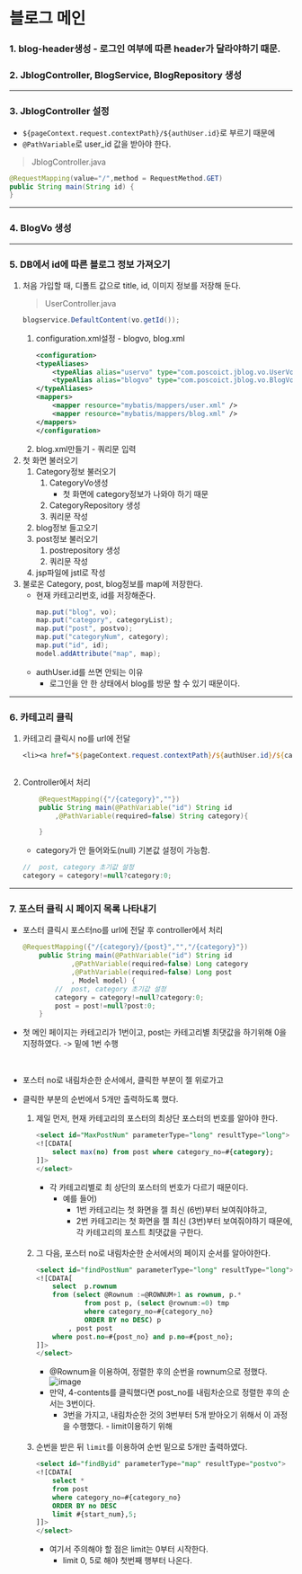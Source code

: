 # 블로그 메인
### 1. blog-header생성 - 로그인 여부에 따른 header가 달라야하기 때문.
### 2. JblogController, BlogService, BlogRepository 생성
---
### 3. JblogController 설정
+ ```${pageContext.request.contextPath}/${authUser.id}```로 부르기 때문에
+ ```@PathVariable```로 user_id 값을 받아야 한다.
>JblogController.java 
```java
@RequestMapping(value="/",method = RequestMethod.GET)
public String main(String id) {
}
```
----
### 4. BlogVo 생성
---
### 5. DB에서 id에 따른 블로그 정보 가져오기
1. 처음 가입할 때, 디폴트 값으로 title, id, 이미지 정보를 저장해 둔다. 
    > UserController.java
    ```java
    blogservice.DefaultContent(vo.getId());
    ```
    1. configuration.xml설정 - blogvo, blog.xml
        ```xml
        <configuration>
        <typeAliases>
            <typeAlias alias="uservo" type="com.poscoict.jblog.vo.UserVo" />
            <typeAlias alias="blogvo" type="com.poscoict.jblog.vo.BlogVo" />
        </typeAliases>
        <mappers>
            <mapper resource="mybatis/mappers/user.xml" />
            <mapper resource="mybatis/mappers/blog.xml" />
        </mappers>
        </configuration>
        ```
    2. blog.xml만들기 - 쿼리문 입력
2. 첫 화면 불러오기
    1. Category정보 불러오기
        1. CategoryVo생성
            + 첫 화면에 category정보가 나와야 하기 때문
        2. CategoryRepository 생성
        3. 쿼리문 작성
    2. blog정보 들고오기
    3. post정보 불러오기
        1. postrepository 생성
        2. 쿼리문 작성
    4. jsp파일에 jstl로 작성
3. 불로온 Category, post, blog정보를 map에 저장한다.
    + 현재 카테고리번호, id를 저장해준다.
        ```java
        map.put("blog", vo);
        map.put("category", categoryList);
        map.put("post", postvo);
        map.put("categoryNum", category);
        map.put("id", id);
        model.addAttribute("map", map);
        ```
    + authUser.id를 쓰면 안되는 이유
        + 로그인을 안 한 상태에서 blog를 방문 할 수 있기 때문이다.
---
### 6. 카테고리 클릭
1. 카테고리 클릭시 no를 url에 전달
    ```jsp
    <li><a href="${pageContext.request.contextPath}/${authUser.id}/${category.no}">${category.name }</a></li>
                
    ```
2. Controller에서 처리
    
    ```java
        @RequestMapping({"/{category}",""})
        public String main(@PathVariable("id") String id
            ,@PathVariable(required=false) String category){

        }
    ```
    + category가 안 들어와도(null) 기본값 설정이 가능함. 
    ```java
    //	post, category 초기값 설정
    category = category!=null?category:0;
    ```
---
### 7. 포스터 클릭 시 페이지 목록 나타내기
+ 포스터 클릭시 포스터no를 url에 전달 후 controller에서 처리

    ```java
    @RequestMapping({"/{category}/{post}","","/{category}"})
        public String main(@PathVariable("id") String id
                ,@PathVariable(required=false) Long category
                ,@PathVariable(required=false) Long post
                , Model model) {
            //	post, category 초기값 설정
            category = category!=null?category:0;
            post = post!=null?post:0;
        }

    ```
+ 첫 메인 페이지는 카테고리가 1번이고, post는 카테고리별 최댓값을 하기위해 0을 지정하였다. -> 밑에 1번 수행

<br>

+ 포스터 no로 내림차순한 순서에서, 클릭한 부분이 젤 위로가고
+ 클릭한 부분의 순번에서 5개만 출력하도록 했다. 

    1. 제일 먼저, 현재 카테고리의 포스터의 최상단 포스터의 번호를 알아야 한다. 
        ```sql
        <select id="MaxPostNum" parameterType="long" resultType="long">
        <![CDATA[
            select max(no) from post where category_no=#{category};
        ]]>
        </select>

        ```
        + 각 카테고리별로 최 상단의 포스터의 번호가 다르기 때문이다. 
            + 예를 들어) 
                + 1번 카테고리는 첫 화면을 젤 최신 (6번)부터 보여줘야하고, 
                + 2번 카테고리는 첫 화면을 젤 최신 (3번)부터 보여줘야하기 때문에, 각 카테고리의 포스트 최댓값을 구한다.
    
    <br>

    2. 그 다음, 포스터 no로 내림차순한 순서에서의 페이지 순서를 알아야한다. 
        ```sql
        <select id="findPostNum" parameterType="long" resultType="long">
        <![CDATA[
            select  p.rownum 
            from (select @Rownum :=@ROWNUM+1 as rownum, p.*
                    from post p, (select @rownum:=0) tmp
                    where category_no=#{category_no}
                    ORDER BY no DESC) p
                , post post
            where post.no=#{post_no} and p.no=#{post_no};    
        ]]>
        </select>
        ```
        + @Rownum을 이용하여, 정렬한 후의 순번을 rownum으로 정했다. 
        ![image](https://user-images.githubusercontent.com/61460836/152643795-d012044f-1515-4af2-aea5-0a2e672c3342.png)
        + 만약, 4-contents를 클릭했다면 post_no를 내림차순으로 정렬한 후의 순서는 3번이다.
            + 3번을 가지고, 내림차순한 것의 3번부터 5개 받아오기 위해서 이 과정을 수행했다. - limit이용하기 위해    
            <br>
    2. 순번을 받은 뒤 ```limit```를 이용하여 순번 밑으로 5개만 출력하였다. 
        ```sql
        <select id="findByid" parameterType="map" resultType="postvo">
        <![CDATA[
            select * 
            from post
            where category_no=#{category_no}
            ORDER BY no DESC
            limit #{start_num},5;
        ]]>
        </select>
        ```
        + 여기서 주의해야 할 점은 limit는 0부터 시작한다. 
            + limit 0, 5로 해야 첫번째 행부터 나온다. 